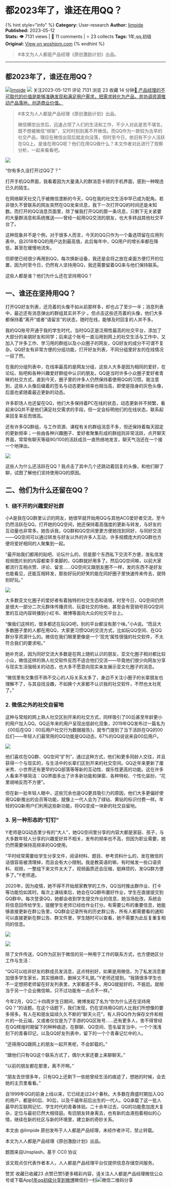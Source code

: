 # 都2023年了，谁还在用QQ？
{% hint style="info" %}
**Category:** User-research
**Author:** [limpide](https://www.woshipm.com/u/1461578)
**Published:** 2023-05-12  
**Stats:** 👁️ 7131 views | 💬 11 comments | ⭐ 23 collects
**Tags:** 1年,qq,初级
**Original:** [View on woshipm.com](https://www.woshipm.com/user-research/5821466.html)
{% endhint %}
> #本文为人人都是产品经理《原创激励计划》出品。

---

## 都2023年了，谁还在用QQ？

[![](https://static.woshipm.com/pmapp_avatar_20230506121110_6060.jpg?imageView2/1/w/72/h/72/q/100)](https://www.woshipm.com/u/1461578)[limpide](https://www.woshipm.com/u/1461578) ![](https://static.woshipm.com/tag/1101_1@2x.png) 关注2023-05-1211 评论 7131 浏览 23 收藏 14 分钟[🔗 产品经理的不可取代的价值是能够准确发现和满足用户需求，把需求转化为产品，并协调资源推动产品落地，创造商业价值。](https://ke.qidianla.com/courses/90pm)

> #本文为人人都是产品经理《原创激励计划》出品。
> 
> 微信横空出世后，迅速占领了人们的生活和工作，不少人对此是苦不堪言。既不想被微信“绑架”，又时时刻刻离不开微信。而QQ作为一款较为古早的社交产品，理应在微信出现后就走向没落，但时至今日，依旧有不少人活跃在QQ上。是谁在用QQ呢？他们在用QQ做什么？本文作者对此进行了观察分析，一起来看看吧。

![](https://image.woshipm.com/2023/04/13/1c2aa2ae-d9ea-11ed-bd74-00163e0b5ff3.jpg)

“你有多久没打开过QQ了？”

打开手机QQ界面，我看着因为大量涌入的群消息卡顿的手机界面，感到一种暌违已久的陌生。

在网络聊天社交几乎被微信垄断的今天，QQ在我的社交生活中早已成为配角。若非很久不曾联系的网友突然在QQ发来讯息，我下一次打开QQ的时间还是未知数。而打开的QQ消息页面里，除了催我打开QQ的那一条讯息，只剩下无关紧要的大量群消息和系统推送——曾经一起用QQ交流的朋友，也大多转战其他社交平台了。

这种现象并不是个例，对于很多人而言，今天的QQ只作为一个备选项留在应用列表中。自2018年QQ的用户达到最高值，此后每年中，QQ用户的增长率都在降低，甚至在缓慢地流失。

但即使已经很少再用到QQ，每次换新设备，我还是会将之放在桌面方便打开的位置，因为时至今日，仍然有人坚持用QQ，我还需要留着QQ来与他们保持联系。

这些人都是谁？他们为什么还在坚持用QQ？

## 一、谁还在坚持用QQ？

打开QQ好友列表，还亮着的头像不如从前那样多，却也占了至少一半；消息列表中，最近还有消息弹出的群组其实并不少 。但点击这些还亮着的头像，他们大多都保持着“离开”或者“请留言”的状态，随时在线，能够及时回复的人并不多。

我的QQ账号开通于我的学生时代，当时QQ正是泛用性最高的社交平台，添加了大部分的亲朋好友和同学；后来这个账号一直沿用到网上的社交生活与工作中，又加入了许多工作、学习用的群组以及小众圈子的网友，QQ好友的成分不可谓不复杂。QQ好友有非常方便的分组功能，打开好友列表，不同分组里好友的在线情况一目了然。

在我的分组列表中，在线率最高的是网友分组，这些人大多是因为相同的爱好，在论坛、贴吧和各种兴趣爱好群组中认识的朋友。QQ是当时许多小众圈子爱好者青睐的社交方式，直到今天，圈子里的许多人仍然保持着使用QQ的习惯。我注意到，这些人头像后缀着的签名与动态更新频率也相当高，即使是隐身的灰色头像，后面也紧随着最近更新的动态。

许多职场人也还留在QQ，他们大多保持着PC在线的状态，动态更新并不频繁，看起来QQ并不是他们满足社交需求的手段，但一定会标明他们的在线状态，联系起来回复率反而很高。

还有许多QQ群组，与工作资源、课程有关的群组消息不多，但还保持着每天固定的更新频率；一些由各种兴趣圈子、爱好者聚集形成的群组则非常活跃，点开聊天界面，常常有聊天等级90/100的活跃成员一直热络地发言，聊天气泡还在一个接一个地弹出。

![](https://image.woshipm.com/2023/05/08/dad9d03e-ed64-11ed-8df9-00163e0b5ff3.jpg)

这些人为什么还活跃在QQ？我点击了其中几个还跳动着回复的头像，和他们聊了聊，试图了解他们坚持使用QQ的原因。

## 二、他们为什么还留在QQ？

### 1.  绕不开的兴趣爱好社群

小A是我在QQ群里认识的网友，她很早就开始用QQ与其他ACG爱好者交流，至今仍然活跃在QQ。打开她的QQ空间，她还保持着高强度的更新与转发，与好友的互动量也非常多。她告诉我，QQ群和QQ空间里更方便她找到同好，与同好交流——QQ空间可以通过转发与好友以外的许多人互动，许多规模庞大的QQ群也方便将爱好相同的人聚集到一起。

“最开始我们都用的贴吧、论坛什么的，但是那个东西私下交流不方便，发私信发视频图片别的内容都束手束脚的，QQ群就好用多了。然后QQ空间嘛，以前大家都流行互相点赞、评论、留言……QQ空间又跟朋友圈不一样，发的东西不是好友也能看见，还能互相转发，那些好玩的好笑的能在同好圈子里快速传来传去，就特别好玩。”

![](https://image.woshipm.com/2023/05/08/e8a1f688-ed64-11ed-bbb6-00163e0b5ff3.jpg)

大多数亚文化圈子的爱好者有着独特的社交生态和语境，时至今日，QQ空间仍然是很大一部分二次元群体传播资讯、玩耍社交的场地，甚至会有营销号将QQ空间里的互动内容转播到小红书、微博等面向大众的社交平台上。

“像我们这样的，很多都还在玩QQ吧，别的平台都没有那个味。”小A说。“而且大多数圈子里的人都在用QQ，大家更习惯QQ的交流方式，比如玩QQ空间、在QQ群分享资源什么的。微信在我们眼里更像是一个‘现充’属性很强的社交软件，不太符合我们的要求啦。”

她补充说，因为同好交流大多数是在网上随机认识的朋友，亚文化圈子相对都比较小众，微信这样的熟人社交软件反而不适合他们交流——毕竟他们很少向网友分享与现实生活强相关的动态，也大多不愿意向现实亲友展示亚文化圈子的消息。

“微信里有交集但不熟不交心的人际关系太多了，身边不关注小圈子的长辈朋友也理解不了，与其自找没趣，不如换个大家都不认识我的社交软件，不然也太社死了。”

### 2. 微信之外的社交自留地

这种与常规的网上熟人社交区别开来的社交方式，同样吸引了00后甚至年龄更小的用户加入QQ。QQ近年来的用户呈现出低龄化现象，2019年QQ发布过一篇名为《00后在QQ：00后用户社交行为数据报告》，就专门提到了当下活跃在QQ的00后们——年轻人们最常用的QQ功能是QQ动态，67%的QQ说说来自00后用户。

![](https://image.woshipm.com/2023/05/08/ee4d11e4-ed64-11ed-adbb-00163e0b5ff3.jpg)

他们喜欢在QQ群、QQ空间“扩列”，通过这种方式，他们和更多同龄人交往，并且获得一个与现实的，与生活中的长辈们区别开来的社交空间。QQ近年来更新了厘米秀、小世界还有更早的QQ部落等等新的互动性、娱乐性更高的功能。这在许多人看来不够简洁：QQ界面多出了许多新功能和弹窗、各种特权、个性化装扮，“花里胡哨反而不方便”。

但在新一批年轻人眼中，这些冗余也是QQ更具吸引力的原因，他们大多更偏好使用QQ新推出的会员等功能，就像上一代人会为了绿钻、黄钻的标识付费一样。年轻的QQ新用户们利用这些新功能，将QQ变成一块新的社交自留地。

### 3. 另一种形态的“钉钉”

Y老师是QQ动态里少有的“大人”，她QQ空间里分享的内容大都是家庭、孩子，与大多数年轻人分享的兴趣爱好并不相关，发布的频率也不高，但因为职业需要，她仍然需要保持高频率的QQ使用。

“平时经常需要给学生分享文件，阅读材料、题目、参考资料什么的，发在微信的话很容易被清理掉，而且会有大小限制。我是教英语的嘛，有时候发一些口语资料、视频，一整组下来文件太大了，视频画质还会压缩，挺麻烦的，发QQ群方便多了。”Y老师道。

2020年，因为疫情，她不得不开始居家教学的工作，QQ当时推出群作业、打卡等功能恰如其时。每次上课结束后，她会在QQ群布置好作业，学生在直接提交到QQ群中。每次登录QQ，她都会收到学生提交作业的信息，她当场批改，系统会将信息回传给学生，提醒学生老师已经给作业打分。有需要公布的重要信息，她能够直接更新在群公告里，QQ群会记录所有的历史群公告，所有人都需要看的通知可以直接更新在群公告、群文件里，学生随时可以查看，她不需要为此反复重复相同的信息。

![](https://image.woshipm.com/2023/05/08/f479e236-ed64-11ed-8df9-00163e0b5ff3.jpg)

![](https://image.woshipm.com/2023/05/08/f7d0e560-ed64-11ed-adbb-00163e0b5ff3.jpg)

除了文件传送，QQ作为区别于微信的另一种用于工作的联系方式，也方便她区分工作与生活：

“QQ可以给非好友的群成员发消息，这点特别好，如果是用微信，为了私发消息要加很多学生家长，其实很麻烦，删掉又不礼貌。”Y老师还提到。“我猜很多学生也不一定想把老师留在好友列表里，大家都差不多，用QQ就挺好的，不尴尬。就相当于另一个企业微信嘛，只不过功能有一点点不一样。”

今年2月，QQ二十四周岁生日期间，微博发起了名为“你为什么还在坚持用QQ？”的话题。在这个话题下，我们发现，仍在坚持用QQ的人比我们所想像的要多得多。有人在和朋友延续久久不断的“聊天火花”，有人将QQ作为保存文件和相片的一处云端，又或者仅仅是为了手游的QQ区账号……还有更多人，舍不得曾经在QQ辉煌时期留下的种种痕迹，在群聊、QQ空间、签名留言当中，一个个浅浅刻下的青春印记，以及QQ好友列表中，留下的一个个青春记忆中的人。

“还得用QQ跟网上的朋友一起开黑呢，不会卸载的。”

“跟他们只有QQ这个联系方式了，偶尔大家还要上来聊聊天。”

“以前的朋友都在那里，离不开啊。”

“朋友去世很多年，只有QQ上还剩下一些她曾经生活的痕迹了，想她的时候，会去她的主页里看看。”

自1999年QQ的前身上线以来，它已经走过24个春秋。大多数在鼎盛时期加入QQ的用户，都是80后、90后，以及千禧年前后出生的一代人。QQ承载了这一批人最早的互联网记忆、学生时代的青春体验。二十余年过去，QQ的功能愈加庞大复杂，定位与最初已然大相径庭。有旧朋友转身离去，也有新的血液抱着相似的心情，继续在新的社区与新的环境里，建立新的奇妙关系。

本文由 @limpide 原创发布于人人都是产品经理，未经作者许可，禁止转载。

本文为人人都是产品经理《原创激励计划》出品。

题图来自Unsplash，基于 CC0 协议

该文观点仅代表作者本人，人人都是产品经理平台仅提供信息存储空间服务。

赞赏 收藏已收藏23 点赞已赞5更多精彩内容，请关注人人都是产品经理微信公众号或下载App[1年](https://www.woshipm.com/tag/1%e5%b9%b4)[qq](https://www.woshipm.com/tag/qq)[初级](https://www.woshipm.com/tag/%e5%88%9d%e7%ba%a7)[分享到微博](https://service.weibo.com/share/share.php?appkey=2775287854&title=都2023年了，谁还在用QQ？&url=https://www.woshipm.com/user-research/5821466.html&pic=https://image.woshipm.com/2023/04/13/1c2aa2ae-d9ea-11ed-bd74-00163e0b5ff3.jpg)微信扫一扫![微信二维码](https://api.pwmqr.com/qrcode/create/?url=https://www.woshipm.com/user-research/5821466.html)分享
